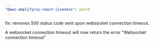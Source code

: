 ```yaml
---
"@aws-amplify/ui-react-liveness": patch
---
```


fix: removes 500 status code sent upon websocket connection timeout.

A websocket connection timeout will now return the error "Websocket connection timeout"
